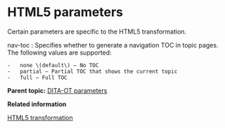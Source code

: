 # HTML5 parameters

Certain parameters are specific to the HTML5 transformation.

nav-toc
:   Specifies whether to generate a navigation TOC in topic pages. The following values are supported:

    -   none \(default\) – No TOC
    -   partial – Partial TOC that shows the current topic
    -   full – Full TOC

**Parent topic:** [DITA-OT parameters](../parameters/parameters_intro.md)

**Related information**  


[HTML5 transformation](../user-guide/dita2html5.md)

